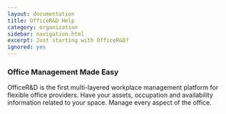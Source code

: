 ```yaml
---
layout: documentation
title: OfficeR&D Help
category: organization
sidebar: navigation.html
excerpt: Just starting with OfficeR&D?
ignored: yes
---
```


### Office Management Made Easy

OfficeR&D is the first multi-layered workplace management platform for flexible office providers.
Have your assets, occupation and availability information related to your space. Manage every aspect of the office.